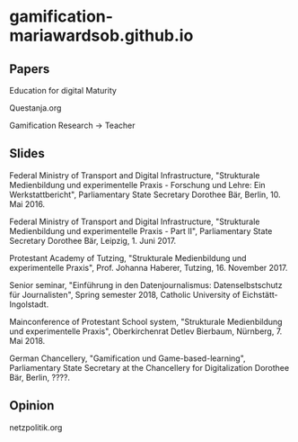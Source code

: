 # gamification-mariawardsob.github.io

## Papers

Education for digital Maturity

Questanja.org

Gamification Research -> Teacher

## Slides

Federal Ministry of Transport and Digital Infrastructure, "Strukturale Medienbildung und experimentelle Praxis - Forschung und Lehre: Ein Werkstattbericht", Parliamentary State Secretary Dorothee Bär, Berlin, 10. Mai 2016.

Federal Ministry of Transport and Digital Infrastructure, "Strukturale Medienbildung und experimentelle Praxis - Part II", Parliamentary State Secretary Dorothee Bär, Leipzig, 1. Juni 2017.

Protestant Academy of Tutzing, "Strukturale Medienbildung und experimentelle Praxis", Prof. Johanna Haberer, Tutzing, 16. November 2017.

Senior seminar, "Einführung in den Datenjournalismus: Datenselbstschutz für Journalisten", Spring semester 2018, Catholic University of Eichstätt-Ingolstadt.

Mainconference of Protestant School system, "Strukturale Medienbildung und experimentelle Praxis", Oberkirchenrat Detlev Bierbaum, Nürnberg, 7. Mai 2018.

German Chancellery, "Gamification und Game-based-learning", Parliamentary State Secretary at the Chancellery for Digitalization Dorothee Bär, Berlin, ????.


## Opinion

netzpolitik.org
